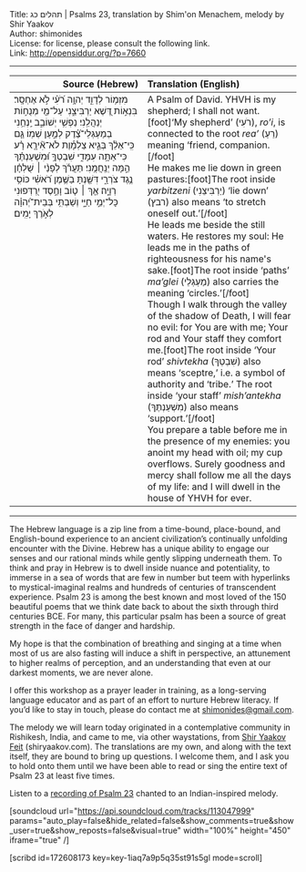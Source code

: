 <html>
<head></head>
<body>
Title: תהלים כג | Psalms 23, translation by Shim'on Menachem, melody by Shir Yaakov<br />
Author: shimonides<br />
License: for license, please consult the following link.<br />
Link: <a href="http://opensiddur.org/?p=7660">http://opensiddur.org/?p=7660</a>
<p />
<hr />

<table style="margin-left: auto;margin-right: auto;" class="draggable">
<thead><tr><th id="x" style="text-align: right;">Source (Hebrew)</th><th style="text-align: left;">Translation (English)</th></tr></thead>
<tbody>
<tr><td style="vertical-align:top;" width="46%">
<div class="liturgy"><span lang="he">
מִזְמ֥וֹר לְדָוִ֑ד 
יְהוָ֥ה רֹ֝עִ֗י לֹ֣א אֶחְסָֽר׃
 בִּנְא֣וֹת דֶּ֭שֶׁא יַרְבִּיצֵ֑נִי
 עַל־מֵ֖י מְנֻח֣וֹת יְנַהֲלֵֽנִי׃
 נַפְשִׁ֥י יְשׁוֹבֵ֑ב 
יַֽנְחֵ֥נִי בְמַעְגְּלֵי־צֶ֝֗דֶק לְמַ֣עַן שְׁמֽוֹ׃
 גַּ֤ם כִּֽי־אֵלֵ֨ךְ בְּגֵ֪יא צַלְמָ֡וֶת 
לֹא־אִ֘ירָ֤א רָ֗ע כִּי־אַתָּ֥ה עִמָּדִ֑י שִׁבְטְךָ֥ וּ֝מִשְׁעַנְתֶּ֗ךָ הֵ֣מָּה יְנַֽחֲמֻֽנִי׃
 תַּעֲרֹ֬ךְ לְפָנַ֨י ׀ שֻׁלְחָ֗ן נֶ֥גֶד צֹרְרָ֑י 
דִּשַּׁ֖נְתָּ בַשֶּׁ֥מֶן רֹ֝אשִׁ֗י כּוֹסִ֥י רְוָיָֽה׃
 אַ֤ךְ ׀ ט֤וֹב וָחֶ֣סֶד יִ֭רְדְּפוּנִי כָּל־יְמֵ֣י חַיָּ֑י 
וְשַׁבְתִּ֥י בְּבֵית־יְ֝הוָ֗ה לְאֹ֣רֶךְ יָמִֽים׃
</span></div></td>

<td style="vertical-align: top;" width="53%">
<div class="english">
A Psalm of David. 
YHVH is my shepherd;​ I shall not want.[foot]‘My shepherd’ (רֹעִי), <em>ro’i</em>, is connected to the root <em>rea’</em> (רֵעַ) meaning ‘friend, companion.[/foot]&nbsp;<br />
He makes me lie down in green pastures:​[foot]The root inside <em>yarbitzeni</em> (יַרְבִּיצֵנִי) ‘lie down’ (רבץ) also means ‘to stretch oneself out.’[/foot]&nbsp;<br />
He leads me beside the still waters.
He restores my soul:
He leads me in the paths of righteous​ness for his name's sake.[foot]The root inside ‘paths’ <em>ma’glei</em> (מַעְגְּלֵי) also carries the meaning ‘circles.’[/foot]&nbsp;<br />
Though I walk through the valley of the shadow of Death,
I will fear no evil: for You are with me; Your rod and Your staff they comfort me.[foot]The root inside ‘Your rod’ <em>shivtekha</em> (שִׁבְטְךָ) also means ‘sceptre,’ i.e. a symbol of authority and ‘tribe.’ The root inside ‘your staff’ <em>mish’antekha</em> (מִשְׁעַנְתֶּךָ) also means ‘support.’[/foot]&nbsp;<br />
You prepare a table before me in the presence of my enemies:
you anoint my head with oil; my cup overflows​.
Surel​y goodness and mercy shall follow me all the days of my life:
and I will dwell in the house of YHVH for ever.
</div>
</td></tr>
</tbody></table>

<hr />
The Hebrew language is a zip line from a time-bound, place-bound, and English-bound experience to an ancient civilization’s continually unfolding encounter with the Divine. Hebrew has a unique ability to engage our senses and our rational minds while gently slipping underneath them. To think and pray in Hebrew is to dwell inside nuance and potentiality, to immerse in a sea of words that are few in number but teem with hyperlinks to mystical-imaginal realms and hundreds of centuries of transcendent experience. Psalm 23 is among the best known and most loved of the 150 beautiful poems that we think date back to about the sixth through third centuries BCE. For many, this particular psalm has been a source of great strength in the face of danger and hardship.

My hope is that the combination of breathing and singing at a time when most of us are also fasting will induce a shift in perspective, an attunement to higher realms of perception, and an understanding that even at our darkest moments, we are never alone.

I offer this workshop as a prayer leader in training, as a long-serving language educator and as part of an effort to nurture Hebrew literacy. If you’d like to stay in touch, please do contact me at shimonides@gmail.com.

The melody we will learn today originated in a contemplative community in Rishikesh, India, and came to me, via other waystations, from <a href="http://shiryaakov.com">Shir Yaakov Feit</a> (shiryaakov.com). The translations are my own, and along with the text itself, they are bound to bring up questions. I welcome them, and I ask you to hold onto them until we have been able to read or sing the entire text of Psalm 23 at least five times.


Listen to a <a href="https://soundcloud.com/michael-getty/psalmlab-psalm-23">recording of Psalm 23</a> chanted to an Indian-inspired melody.

[soundcloud url="https://api.soundcloud.com/tracks/113047999" params="auto_play=false&amp;hide_related=false&amp;show_comments=true&amp;show_user=true&amp;show_reposts=false&amp;visual=true" width="100%" height="450" iframe="true" /]

[scribd id=172608173 key=key-1iaq7a9p5q35st91s5gl mode=scroll]
</body>
</html>